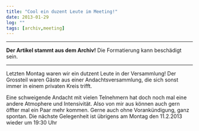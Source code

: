 ```yaml
---
title: "Cool ein duzent Leute im Meeting!"
date: 2013-01-29
log: ""
tags: [archiv,meeting]
---
```

<hr><b>Der Artikel stammt aus dem Archiv!</b> Die Formatierung kann beschädigt sein.<hr>

<p> Letzten Montag waren wir ein dutzent Leute in der Versammlung! Der Grossteil waren Gäste aus einer Andachtsversammlung, die sich sonst immer in einem privaten Kreis trifft. </p>

<p>Eine schweigende Andacht mit vielen Telnehmern hat doch noch mal eine andere Atmophere und Intensivität. Also von mir aus können auch gern öffter mal ein Paar mehr kommen. Gerne auch ohne Vorankündigung, ganz spontan. Die nächste Gelegenheit ist übrigens am Montag den 11.2.2013 wieder um 19:30 Uhr</p>
